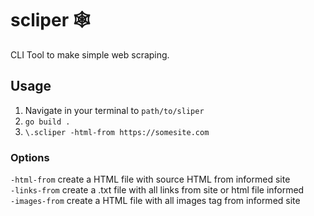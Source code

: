 # scliper :spider_web:
CLI Tool to make simple web scraping.

## Usage
1. Navigate in your terminal to `path/to/sliper`
2. `go build .`
3. `\.scliper -html-from https://somesite.com`

### Options
`-html-from` create a HTML file with source HTML from informed site  
`-links-from` create a .txt file with all links from site or html file informed   
`-images-from` create a HTML file with all images tag from informed site  

